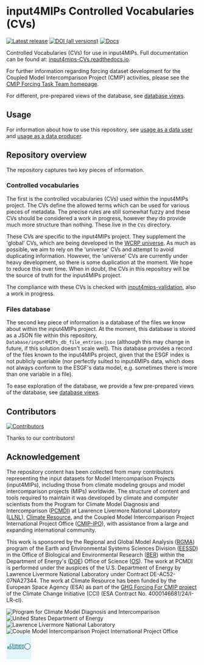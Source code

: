 <!--- --8<-- [start:header] -->
# input4MIPs Controlled Vocabularies (CVs)

[![Latest release](https://img.shields.io/badge/Latest%20release-v6.6.45-brightgreen.svg)](https://github.com/PCMDI/input4MIPs_CVs/releases/tag/v6.6.45)
[![DOI (all versions)](https://zenodo.org/badge/doi/10.5281/zenodo.12629796.svg)](https://zenodo.org/doi/10.5281/zenodo.12629796)
[![Docs](https://readthedocs.org/projects/input4MIPs-CVs/badge/?version=latest)](https://input4MIPs-CVs.readthedocs.io)

Controlled Vocabularies (CVs) for use in input4MIPs.
Full documentation can be found at: [input4mips-CVs.readthedocs.io](https://input4mips-CVs.readthedocs.io).

For further information regarding forcing dataset development
for the Coupled Model Intercomparison Project (CMIP) activities,
please see the
[CMIP Forcing Task Team homepage](https://wcrp-cmip.org/cmip7-task-teams/forcings/).

<!--- --8<-- [end:header] -->

<!--- 
    Note: different link here compared to in `docs/` 
    so that the link renders correctly on the GitHub homepage 
-->
For different, pre-prepared views of the database,
see 
[database views](https://input4MIPs-CVs.readthedocs.io/en/latest/database-views/).

## Usage

<!--- 
    Note: point to rendered docs 
    to avoid link rendering issues on the GitHub homepage 
-->

For information about how to use this repository,
see 
[usage as a data user](https://input4MIPs-CVs.readthedocs.io/en/latest/usage-data-user/#usage-as-a-data-user)
and [usage as a data producer](https://input4MIPs-CVs.readthedocs.io/en/latest/usage-data-producer/#usage-as-a-data-producer).

<!--- --8<-- [start:repository-overview] -->
## Repository overview

The repository captures two key pieces of information.

### Controlled vocabularies

The first is the controlled vocabularies (CVs) used within the input4MIPs project.
The CVs define the allowed terms which can be used for various pieces of metadata.
The precise rules are still somewhat fuzzy 
and these CVs should be considered a work in progress,
however they do provide much more structure than nothing.
These live in the `CVs` directory.

These CVs are specific to the input4MIPs project.
They supplement the 'global' CVs, which are being developed in the
[WCRP universe](https://github.com/WCRP-CMIP/WCRP-universe).
As much as possible, we aim to rely on the 'universe' CVs
and attempt to avoid duplicating information.
However, the 'universe' CVs are currently under heavy development,
so there is some duplication at the moment.
We hope to reduce this over time.
When in doubt, the CVs in this repository will be the source of truth for the input4MIPs project.

The compliance with these CVs is checked with
[input4mips-validation](https://github.com/climate-resource/input4mips_validation),
also a work in progress.

### Files database

The second key piece of information is a database of the files we know about within the input4MIPs project.
At the moment, this database is stored as a JSON file within this repository,
`Database/input4MIPs_db_file_entries.json`
(although this may change in future, if this solution doesn't scale well).
This database provides a record of the files known to the input4MIPs project,
given that the ESGF index is not publicly queriable 
(nor perfectly suited to input4MIPs data, 
which does not always conform to the ESGF's data model, 
e.g. sometimes there is more than one variable in a file).

To ease exploration of the database, 
we provide a few pre-prepared views of the database,
see [database views](https://input4MIPs-CVs.readthedocs.io/en/latest/database-views/).
<!--- --8<-- [end:repository-overview] -->

## Contributors

<!--- --8<-- [start:contributors] -->
[![Contributors](https://contrib.rocks/image?repo=PCMDI/input4MIPs_CVs)](https://github.com/PCMDI/input4MIPs_CVs/graphs/contributors)

Thanks to our contributors!
<!--- --8<-- [end:contributors] -->

## Acknowledgement

<!--- --8<-- [start:acknowledgement] -->
The repository content has been collected from many contributors 
representing the input datasets for Model Intercomparison Projects (input4MIPs), 
including those from climate modeling groups and model intercomparison projects (MIPs) worldwide. 
The structure of content and tools required to maintain it was developed by climate 
and computer scientists from the Program for Climate Model Diagnosis and Intercomparison ([PCMDI](https://pcmdi.llnl.gov/)) 
at Lawrence Livermore National Laboratory ([LLNL](https://www.llnl.gov/)), 
[Climate Resource](https://www.climate-resource.com/), 
and the Coupled Model Intercomparison Project International Project Office ([CMIP-IPO](https://wcrp-cmip.org/cmip-governance/project-office/)), 
with assistance from a large and expanding international community.

This work is sponsored by the Regional and Global Model Analysis ([RGMA](https://climatemodeling.science.energy.gov/program/regional-global-model-analysis)) 
program of the Earth and Environmental Systems Sciences Division ([EESSD](https://science.osti.gov/ber/Research/eessd)) 
in the Office of Biological and Environmental Research ([BER](https://science.osti.gov/ber)) 
within the Department of Energy's ([DOE](https://www.energy.gov/))
Office of Science ([OS](https://science.osti.gov/)). 
The work at PCMDI is performed 
under the auspices of the U.S. Department of Energy by Lawrence Livermore National Laboratory under Contract DE-AC52-07NA27344.
The work at Climate Resource has been funded by the European Space Agency (ESA) 
as part of the 
[GHG Forcing For CMIP project](https://climate.esa.int/en/supporting-modelling/cmip-forcing-ghg-concentrations/)
of the Climate Change Initiative (CCI) (ESA Contract No. 4000146681/24/I-LR-cl).
<!--- --8<-- [end:acknowledgement] -->

<!--- 
    Note: different link here compared to in `docs/` 
    so that the link renders correctly on the GitHub homepage 
-->
<p>
    <img src="https://pcmdi.github.io/assets/PCMDI/100px-PCMDI-Logo-NoText-square-png8.png"
         width="65"
         style="margin-right: 30px"
         title="Program for Climate Model Diagnosis and Intercomparison"
         alt="Program for Climate Model Diagnosis and Intercomparison"
    >&nbsp;
    <img src="https://pcmdi.github.io/assets/DOE/480px-DOE_Seal_Color.png"
         width="65"
         style="margin-right: 30px"
         title="United States Department of Energy"
         alt="United States Department of Energy"
    >&nbsp;
    <img src="https://pcmdi.github.io/assets/LLNL/212px-LLNLiconPMS286-WHITEBACKGROUND.png"
         width="65"
         style="margin-right: 30px"
         title="Lawrence Livermore National Laboratory"
         alt="Lawrence Livermore National Laboratory"
    >&nbsp;
    <img src="https://pcmdi.github.io/assets/CMIP/100px-CMIP_Logo_RGB_Positive-square-96dpi.png"
         width="65"
         style="margin-right: 30px"
         title="Couple Model Intercomparison Project International Project Office"
         alt="Couple Model Intercomparison Project International Project Office"
    >&nbsp;
    <img src="https://raw.githubusercontent.com/PCMDI/input4MIPs_CVs/main/docs/assets/CR_Logo%20_Square_400x400.png"
         width="65"
         style="margin-right: 30px"
         title="Climate Resource"
         alt="Climate Resource"
    >
</p>
